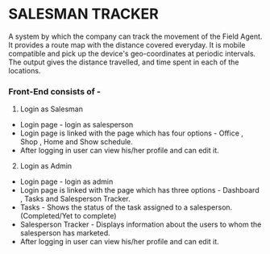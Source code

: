 # SALESMAN TRACKER

A system by which the company can track the movement of the Field Agent.
It provides a route map with the distance covered everyday.
It is mobile compatible and pick up the device's geo-coordinates at periodic intervals.
The output gives the distance travelled, and time spent in each of the locations.

### Front-End consists of -
1) Login as Salesman
* Login page - login as salesperson 
* Login page is linked with the page which has four options - Office , Shop , Home and Show schedule.
* After logging in user can view his/her profile and can edit it.

2) Login as Admin
* Login page - login as admin
* Login page is linked with the page which has three options - Dashboard , Tasks and Salesperson Tracker.
* Tasks - Shows the status of the task assigned to a salesperson.(Completed/Yet to complete)
* Salesperson Tracker - Displays information about the users to whom the salesperson has marketed.
* After logging in user can view his/her profile and can edit it.









